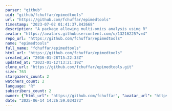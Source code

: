 ```yaml
---
parser: "github"
uid: "github/fchuffar/epimedtools"
url: "https://github.com/fchuffar/epimedtools"
timestamp: "2023-07-02 01:41:37.842668"
description: "A package allowing multi-omics analysis using R"
avatar: "https://avatars.githubusercontent.com/u/13216225?v=4"
repo_url: "https://github.com/fchuffar/epimedtools"
name: "epimedtools"
full_name: "fchuffar/epimedtools"
html_url: "https://github.com/fchuffar/epimedtools"
created_at: "2016-01-28T15:22:33Z"
updated_at: "2023-01-12T13:21:19Z"
clone_url: "https://github.com/fchuffar/epimedtools.git"
size: 763
stargazers_count: 2
watchers_count: 2
language: "R"
subscribers_count: 2
owner: {"html_url": "https://github.com/fchuffar", "avatar_url": "https://avatars.githubusercontent.com/u/13216225?v=4", "login": "fchuffar", "type": "User"}
date: "2025-06-14 14:26:59.034373"
---
```

